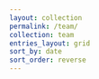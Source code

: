 ```yaml
---
layout: collection
permalink: /team/
collection: team
entries_layout: grid
sort_by: date
sort_order: reverse
---
```


